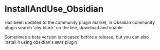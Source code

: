 # InstallAndUse_Obsidian

Has been updated to the community plugin market, in Obsidian community plugin search 'any block' on the line, download and enable

Sometimes a beta version is released before a release, but you can also install it using obsidian's `BRAT` plugin
